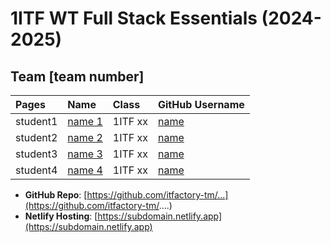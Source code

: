 # 1ITF WT Full Stack Essentials (2024-2025)

## Team [team number]

| Pages    | Name                                  | Class   | GitHub Username                 |
|:---------|:--------------------------------------|:--------|:--------------------------------|
| student1 | [name 1](mailto:john.doe@example.com) | 1ITF xx | [name](https://github.com/name) |
| student2 | [name 2](mailto:john.doe@example.com) | 1ITF xx | [name](https://github.com/name) |
| student3 | [name 3](mailto:john.doe@example.com) | 1ITF xx | [name](https://github.com/name) |
| student4 | [name 4](mailto:john.doe@example.com) | 1ITF xx | [name](https://github.com/name) |

- **GitHub Repo**: [https://github.com/itfactory-tm/...](https://github.com/itfactory-tm/....)
- **Netlify Hosting**: [https://subdomain.netlify.app](https://subdomain.netlify.app)
